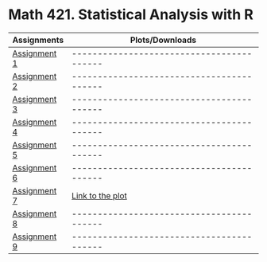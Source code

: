 # Math 421. Statistical Analysis with R


|         Assignments            |             Plots/Downloads             |
|--------------------------------|-----------------------------------------|
|[Assignment 1](Assignment1.html)|-----------------------------------------|
|[Assignment 2](Assignment2.html)|-----------------------------------------|
|[Assignment 3](Assignment3.html)|-----------------------------------------|
|[Assignment 4](Assignment4.html)|-----------------------------------------|
|[Assignment 5](Assignment5.html)|-----------------------------------------|
|[Assignment 6](Assignment6.html)|-----------------------------------------|
|[Assignment 7](Assignment7.html)|[Link to the plot](PlayersWithHighGP.png)|
|[Assignment 8](Assignment8.html)|-----------------------------------------|
|[Assignment 9](Assignment9.html)|-----------------------------------------|
